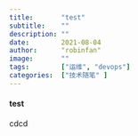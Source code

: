 ```yaml
---
title:       "test"
subtitle:    ""
description: ""
date:        2021-08-04
author:      "robinfan"
image:       ""
tags:        ["运维", "devops"]
categories:  ["技术随笔" ]
---
```


#### test 

  cdcd   